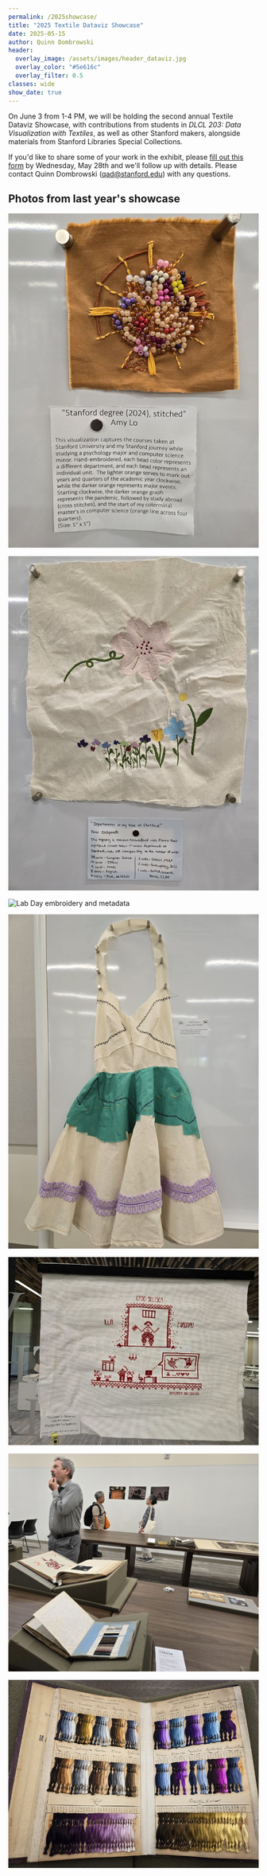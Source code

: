 ```yaml
---
permalink: /2025showcase/
title: "2025 Textile Dataviz Showcase"
date: 2025-05-15
author: Quinn Dombrowski
header:
  overlay_image: /assets/images/header_dataviz.jpg
  overlay_color: "#5e616c"
  overlay_filter: 0.5
classes: wide
show_date: true
---
```


On June 3 from 1-4 PM, we will be holding the second annual Textile Dataviz Showcase, with contributions from students in *DLCL 203: Data Visualization with Textiles*, as well as other Stanford makers, alongside materials from Stanford Libraries Special Collections.

If you'd like to share some of your work in the exhibit, please [fill out this form](https://docs.google.com/forms/d/e/1FAIpQLSf0c97fjVlmudNKCgw1NhibUfLKixMmiVmSJ0dgef54-etB8Q/viewform?usp=dialog) by Wednesday, May 28th and we'll follow up with details. Please contact Quinn Dombrowski (qad@stanford.edu) with any questions.

## Photos from last year's showcase

![Amy Lo's 'Stanford Degree, stitched'](/assets/images/2024_amylo.jpg)

![Tanvi Deshpane's flower visualization of departments from her time at Stanford](/assets/images/2024_tanvideshpande.jpg)

![Lab Day embroidery and metadata](/assets/images/2024_labday.jpg)

![Aldis Elfarsdottir's data visualization dress](/assets/images/2024_aldis.jpg)

![Margarita Nafpaktitis's "Framed in Belarus" embroidery](/assets/images/2024_framedinbelarus.jpg)

![Henry Lowood and silk thread samples in the special collections room](/assets/images/2024_silk.jpg)

![Silk thread samples](/assets/images/2024_silkthread.jpg)